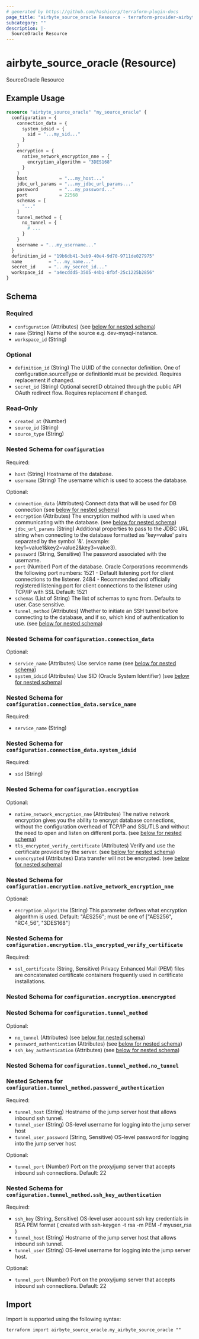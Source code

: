```yaml
---
# generated by https://github.com/hashicorp/terraform-plugin-docs
page_title: "airbyte_source_oracle Resource - terraform-provider-airbyte"
subcategory: ""
description: |-
  SourceOracle Resource
---
```


# airbyte_source_oracle (Resource)

SourceOracle Resource

## Example Usage

```terraform
resource "airbyte_source_oracle" "my_source_oracle" {
  configuration = {
    connection_data = {
      system_idsid = {
        sid = "...my_sid..."
      }
    }
    encryption = {
      native_network_encryption_nne = {
        encryption_algorithm = "3DES168"
      }
    }
    host            = "...my_host..."
    jdbc_url_params = "...my_jdbc_url_params..."
    password        = "...my_password..."
    port            = 22568
    schemas = [
      "..."
    ]
    tunnel_method = {
      no_tunnel = {
        # ...
      }
    }
    username = "...my_username..."
  }
  definition_id = "19b6db41-3eb9-40e4-9d70-9711de027975"
  name          = "...my_name..."
  secret_id     = "...my_secret_id..."
  workspace_id  = "a4ecddd5-3505-44b1-8fbf-25c1225b2856"
}
```

<!-- schema generated by tfplugindocs -->
## Schema

### Required

- `configuration` (Attributes) (see [below for nested schema](#nestedatt--configuration))
- `name` (String) Name of the source e.g. dev-mysql-instance.
- `workspace_id` (String)

### Optional

- `definition_id` (String) The UUID of the connector definition. One of configuration.sourceType or definitionId must be provided. Requires replacement if changed.
- `secret_id` (String) Optional secretID obtained through the public API OAuth redirect flow. Requires replacement if changed.

### Read-Only

- `created_at` (Number)
- `source_id` (String)
- `source_type` (String)

<a id="nestedatt--configuration"></a>
### Nested Schema for `configuration`

Required:

- `host` (String) Hostname of the database.
- `username` (String) The username which is used to access the database.

Optional:

- `connection_data` (Attributes) Connect data that will be used for DB connection (see [below for nested schema](#nestedatt--configuration--connection_data))
- `encryption` (Attributes) The encryption method with is used when communicating with the database. (see [below for nested schema](#nestedatt--configuration--encryption))
- `jdbc_url_params` (String) Additional properties to pass to the JDBC URL string when connecting to the database formatted as 'key=value' pairs separated by the symbol '&'. (example: key1=value1&key2=value2&key3=value3).
- `password` (String, Sensitive) The password associated with the username.
- `port` (Number) Port of the database.
Oracle Corporations recommends the following port numbers:
1521 - Default listening port for client connections to the listener. 
2484 - Recommended and officially registered listening port for client connections to the listener using TCP/IP with SSL
Default: 1521
- `schemas` (List of String) The list of schemas to sync from. Defaults to user. Case sensitive.
- `tunnel_method` (Attributes) Whether to initiate an SSH tunnel before connecting to the database, and if so, which kind of authentication to use. (see [below for nested schema](#nestedatt--configuration--tunnel_method))

<a id="nestedatt--configuration--connection_data"></a>
### Nested Schema for `configuration.connection_data`

Optional:

- `service_name` (Attributes) Use service name (see [below for nested schema](#nestedatt--configuration--connection_data--service_name))
- `system_idsid` (Attributes) Use SID (Oracle System Identifier) (see [below for nested schema](#nestedatt--configuration--connection_data--system_idsid))

<a id="nestedatt--configuration--connection_data--service_name"></a>
### Nested Schema for `configuration.connection_data.service_name`

Required:

- `service_name` (String)


<a id="nestedatt--configuration--connection_data--system_idsid"></a>
### Nested Schema for `configuration.connection_data.system_idsid`

Required:

- `sid` (String)



<a id="nestedatt--configuration--encryption"></a>
### Nested Schema for `configuration.encryption`

Optional:

- `native_network_encryption_nne` (Attributes) The native network encryption gives you the ability to encrypt database connections, without the configuration overhead of TCP/IP and SSL/TLS and without the need to open and listen on different ports. (see [below for nested schema](#nestedatt--configuration--encryption--native_network_encryption_nne))
- `tls_encrypted_verify_certificate` (Attributes) Verify and use the certificate provided by the server. (see [below for nested schema](#nestedatt--configuration--encryption--tls_encrypted_verify_certificate))
- `unencrypted` (Attributes) Data transfer will not be encrypted. (see [below for nested schema](#nestedatt--configuration--encryption--unencrypted))

<a id="nestedatt--configuration--encryption--native_network_encryption_nne"></a>
### Nested Schema for `configuration.encryption.native_network_encryption_nne`

Optional:

- `encryption_algorithm` (String) This parameter defines what encryption algorithm is used. Default: "AES256"; must be one of ["AES256", "RC4_56", "3DES168"]


<a id="nestedatt--configuration--encryption--tls_encrypted_verify_certificate"></a>
### Nested Schema for `configuration.encryption.tls_encrypted_verify_certificate`

Required:

- `ssl_certificate` (String, Sensitive) Privacy Enhanced Mail (PEM) files are concatenated certificate containers frequently used in certificate installations.


<a id="nestedatt--configuration--encryption--unencrypted"></a>
### Nested Schema for `configuration.encryption.unencrypted`



<a id="nestedatt--configuration--tunnel_method"></a>
### Nested Schema for `configuration.tunnel_method`

Optional:

- `no_tunnel` (Attributes) (see [below for nested schema](#nestedatt--configuration--tunnel_method--no_tunnel))
- `password_authentication` (Attributes) (see [below for nested schema](#nestedatt--configuration--tunnel_method--password_authentication))
- `ssh_key_authentication` (Attributes) (see [below for nested schema](#nestedatt--configuration--tunnel_method--ssh_key_authentication))

<a id="nestedatt--configuration--tunnel_method--no_tunnel"></a>
### Nested Schema for `configuration.tunnel_method.no_tunnel`


<a id="nestedatt--configuration--tunnel_method--password_authentication"></a>
### Nested Schema for `configuration.tunnel_method.password_authentication`

Required:

- `tunnel_host` (String) Hostname of the jump server host that allows inbound ssh tunnel.
- `tunnel_user` (String) OS-level username for logging into the jump server host
- `tunnel_user_password` (String, Sensitive) OS-level password for logging into the jump server host

Optional:

- `tunnel_port` (Number) Port on the proxy/jump server that accepts inbound ssh connections. Default: 22


<a id="nestedatt--configuration--tunnel_method--ssh_key_authentication"></a>
### Nested Schema for `configuration.tunnel_method.ssh_key_authentication`

Required:

- `ssh_key` (String, Sensitive) OS-level user account ssh key credentials in RSA PEM format ( created with ssh-keygen -t rsa -m PEM -f myuser_rsa )
- `tunnel_host` (String) Hostname of the jump server host that allows inbound ssh tunnel.
- `tunnel_user` (String) OS-level username for logging into the jump server host.

Optional:

- `tunnel_port` (Number) Port on the proxy/jump server that accepts inbound ssh connections. Default: 22

## Import

Import is supported using the following syntax:

```shell
terraform import airbyte_source_oracle.my_airbyte_source_oracle ""
```
